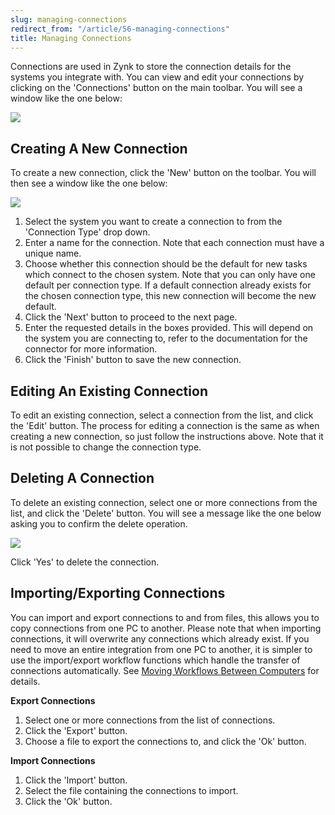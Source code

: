 ```yaml
---
slug: managing-connections
redirect_from: "/article/56-managing-connections"
title: Managing Connections
---
```

Connections are used in Zynk to store the connection details for the systems you integrate with. You can view and edit your connections by clicking on the 'Connections' button on the main toolbar. You will see a window like the one below:

[![](http://www.zynk.com/images/v2/connection_manager.png)](http://www.zynk.com/images/v2/connection_manager.png)

## Creating A New Connection
To create a new connection, click the 'New' button on the toolbar. You will then see a window like the one below:

[![](http://www.zynk.com/images/v2/new_connection.png)](http://www.zynk.com/images/v2/new_connection.png)

1. Select the system you want to create a connection to from the 'Connection Type' drop down.
2. Enter a name for the connection. Note that each connection must have a unique name.
3. Choose whether this connection should be the default for new tasks which connect to the chosen system. Note that you can only have one default per connection type. If a default connection already exists for the chosen connection type, this new connection will become the new default.
4. Click the 'Next' button to proceed to the next page.
5. Enter the requested details in the boxes provided. This will depend on the system you are connecting to, refer to the documentation for the connector for more information.
6. Click the 'Finish' button to save the new connection.

## Editing An Existing Connection
To edit an existing connection, select a connection from the list, and click the 'Edit' button. The process for editing a connection is the same as when creating a new connection, so just follow the instructions above. Note that it is not possible to change the connection type.

## Deleting A Connection
To delete an existing connection, select one or more connections from the list, and click the 'Delete' button. You will see a message like the one below asking you to confirm the delete operation.

[![](http://www.zynk.com/images/v2/delete_connection.png)](http://www.zynk.com/images/v2/delete_connection.png)

Click 'Yes' to delete the connection.

## Importing/Exporting Connections
You can import and export connections to and from files, this allows you to copy connections from one PC to another. Please note that when importing connections, it will overwrite any connections which already exist. If you need to move an entire integration from one PC to another, it is simpler to use the import/export workflow functions which handle the transfer of connections automatically. See [Moving Workflows Between Computers](moving-workflows-between-computers) for details.

**Export Connections**
1. Select one or more connections from the list of connections.
2. Click the 'Export' button.
3. Choose a file to export the connections to, and click the 'Ok' button.

**Import Connections**
1. Click the 'Import' button.
2. Select the file containing the connections to import.
3. Click the 'Ok' button.